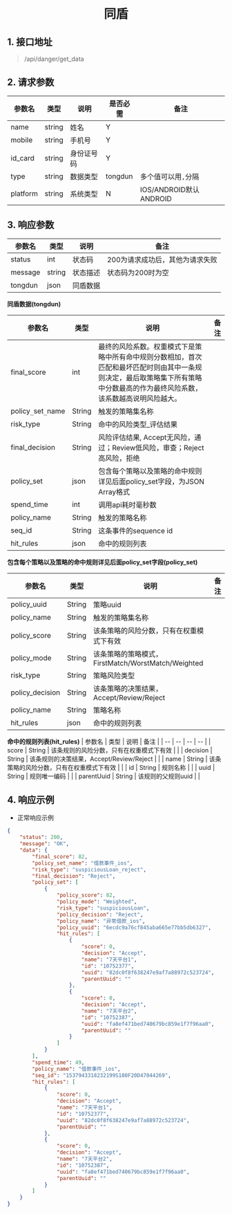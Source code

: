 # <center><span id="同盾">同盾</span></center>


## 1. 接口地址
 > /api/danger/get_data

## 2. 请求参数
| 参数名 | 类型 | 说明 | 是否必需 | 备注 |
| --| -- | -- | -- | -- |
| name | string | 姓名 | Y |  |
| mobile | string | 手机号 | Y |  |
| id_card | string | 身份证号码 | Y |  |
| type | string | 数据类型 | tongdun |  多个值可以用`,`分隔 |
| platform | string | 系统类型 | N | IOS/ANDROID默认ANDROID |

## 3. 响应参数
| 参数名 | 类型 | 说明 | 备注 |
| -- | -- | -- | -- |
| status | int | 状态码 | 200为请求成功后，其他为请求失败 |
| message | string | 状态描述 | 状态码为200时为空 |
| tongdun | json | 同盾数据 |  ||

**同盾数据(tongdun)**

| 参数名 | 类型 | 说明 | 备注 |
| -- | -- | -- | -- |
| final_score | int | 最终的风险系数。权重模式下是策略中所有命中规则分数相加，首次匹配和最坏匹配时则由其中一条规则决定，最后取策略集下所有策略中分数最高的作为最终风险系数，该系数越高说明风险越大。|   |
| policy`_`set`_`name   | String | 触发的策略集名称 | |
| risk_type | String | 命中的风险类型_评估结果 | |
| final_decision | String | 风险评估结果, Accept无风险，通过；Review低风险，审查；Reject高风险，拒绝 | |
| policy_set | json | 包含每个策略以及策略的命中规则详见后面policy_set字段，为JSON Array格式 | |
| spend_time | int | 调用api耗时毫秒数 | |
| policy_name | String | 触发的策略名称 | |
| seq_id | String | 这条事件的sequence id | |
| hit_rules|json | 命中的规则列表| |


**包含每个策略以及策略的命中规则详见后面policy_set字段(policy_set)**

| 参数名 | 类型 | 说明 | 备注 |
| -- | -- | -- | -- |
| policy_uuid     | String | 策略uuid |  |
| policy_name     | String | 触发的策略集名称 |  |
| policy_score    | String | 该条策略的风险分数，只有在权重模式下有效  |  |
| policy_mode     | String | 该条策略的策略模式，FirstMatch/WorstMatch/Weighted |  |
| risk_type       | String | 策略风险类型|  |
| policy_decision | String | 该条策略的决策结果，Accept/Review/Reject |  |
| policy_name     | String | 策略名称 |  |
| hit_rules       | json   | 命中的规则列表 |  |
 

**命中的规则列表(hit_rules)**
| 参数名 | 类型 | 说明 | 备注 |
| -- | -- | -- | -- |
| score      | String | 该条规则的风险分数，只有在权重模式下有效 |  |
| decision   | String | 该条规则的决策结果，Accept/Review/Reject |  |
| name       | String | 该条策略的风险分数，只有在权重模式下有效   | |
| id         | String | 规则名称 |  |
| uuid       | String | 规则唯一编码 | |
| parentUuid | String | 该规则的父规则uuid |  |

## 4. 响应示例
* 正常响应示例 
```json
{
    "status": 200,
    "message": "OK",
    "data": {
        "final_score": 82,
        "policy_set_name": "借款事件_ios",
        "risk_type": "suspiciousLoan_reject",
        "final_decision": "Reject",
        "policy_set": [
            {
                "policy_score": 82,
                "policy_mode": "Weighted",
                "risk_type": "suspiciousLoan",
                "policy_decision": "Reject",
                "policy_name": "异常借款_ios",
                "policy_uuid": "6ecdc9a76cf845aba665e77bb5db6327",
                "hit_rules": [
                    {
                        "score": 0,
                        "decision": "Accept",
                        "name": "7天平台1",
                        "id": "10752377",
                        "uuid": "82dc0f8f638247e9af7a88972c523724",
                        "parentUuid": ""
                    },
                    {
                        "score": 0,
                        "decision": "Accept",
                        "name": "7天平台2",
                        "id": "10752387",
                        "uuid": "fa8ef471bed740679bc859e1f7f96aa0",
                        "parentUuid": ""
                    }
                ]
            }
        ],
        "spend_time": 49,
        "policy_name": "借款事件_ios",
        "seq_id": "1537943318232199S180F20D47044269",
        "hit_rules": [
            {
                "score": 0,
                "decision": "Accept",
                "name": "7天平台1",
                "id": "10752377",
                "uuid": "82dc0f8f638247e9af7a88972c523724",
                "parentUuid": ""
            },
            {
                "score": 0,
                "decision": "Accept",
                "name": "7天平台2",
                "id": "10752387",
                "uuid": "fa8ef471bed740679bc859e1f7f96aa0",
                "parentUuid": ""
            }
        ]
    }
}
```
